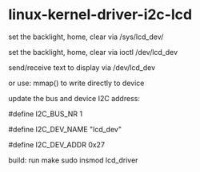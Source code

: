# linux-kernel-driver-i2c-lcd
set the backlight, home, clear via /sys/lcd_dev/

set the backlight, home, clear via ioctl /dev/lcd_dev

send/receive text to display via /dev/lcd_dev

or use: mmap() to write directly to device

update the bus and device I2C address:

#define I2C_BUS_NR              1 

#define I2C_DEV_NAME            "lcd_dev" 

#define I2C_DEV_ADDR            0x27 

build:
run make
sudo insmod lcd_driver
